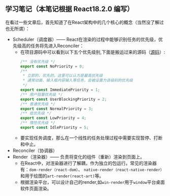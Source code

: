 ## 学习笔记（本笔记根据 React18.2.0 编写）

在看过一些文章后，首先知道了在React架构中的几个核心的概念（当然没了解过也无所谓）：
- Scheduler（调度器）—— React在渲染的过程中能够识别任务的优先级，优先级高的任务将先进入Reconciler：
   - 在项目源码中可以看到以下五个优先级别,下面是搬运过来的源码（[源码](https://github.com/MrArky/ReactSourceCode/blob/main/packages/react-18.2.0/packages/scheduler/src/SchedulerPriorities.js#L12-L18)）:
     ``` JavaScript
     /** 没有优先级 */
     export const NoPriority = 0;
     /**
      * 立即的、优先的，这里可以认为是最高优先级
      * 通常动画、输入框内容输入等任务，会被设置为该级别的优先级
      */
     export const ImmediatePriority = 1;
     /** 用户阻塞优先级 */
     export const UserBlockingPriority = 2;
     /** 普通优先级 */
     export const NormalPriority = 3;
     /** 低优先级 */
     export const LowPriority = 4;
     /** 惰性优先级 */
     export const IdlePriority = 5;
     ```
    - 要实现任务调度，那么在一个线性的任务处理过程中需要实现暂停、打断和中止。
- Reconciler（协调器）
- Render（渲染器）—— 负责将变化的组件（重新）渲染到页面上。
   - 在React中，对渲染器进行了解耦，作为独立的包运行。常见的渲染器有：`dom-render（react-dom）`、 `native-render（react-native-render）`和用于绘图的`art-render(react-art)`等。
   - 根据渲染平台，可以设计自己的render,如`win-render`用于`window`平台桌面软件页面渲染。
